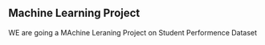 ## Machine Learning Project 

WE  are going a MAchine Leraning Project on Student Performence Dataset
